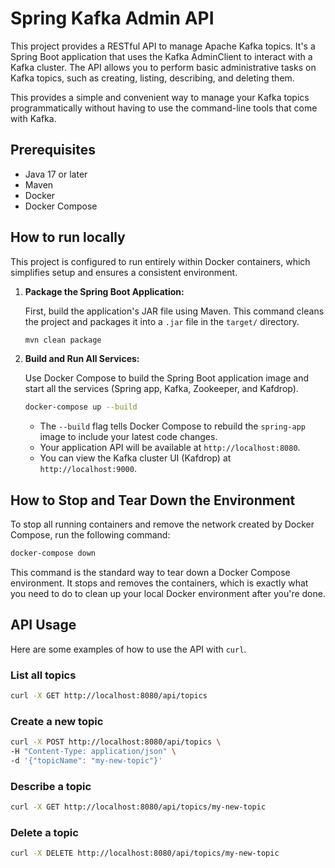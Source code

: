 # Spring Kafka Admin API

This project provides a RESTful API to manage Apache Kafka topics. It's a Spring Boot application that uses the Kafka AdminClient to interact with a Kafka cluster. The API allows you to perform basic administrative tasks on Kafka topics, such as creating, listing, describing, and deleting them.

This provides a simple and convenient way to manage your Kafka topics programmatically without having to use the command-line tools that come with Kafka.

## Prerequisites

- Java 17 or later
- Maven
- Docker
- Docker Compose

## How to run locally

This project is configured to run entirely within Docker containers, which simplifies setup and ensures a consistent environment.

1.  **Package the Spring Boot Application:**

    First, build the application's JAR file using Maven. This command cleans the project and packages it into a `.jar` file in the `target/` directory.

    ```bash
    mvn clean package
    ```

2.  **Build and Run All Services:**

    Use Docker Compose to build the Spring Boot application image and start all the services (Spring app, Kafka, Zookeeper, and Kafdrop).

    ```bash
    docker-compose up --build
    ```

    -   The `--build` flag tells Docker Compose to rebuild the `spring-app` image to include your latest code changes.
    -   Your application API will be available at `http://localhost:8080`.
    -   You can view the Kafka cluster UI (Kafdrop) at `http://localhost:9000`.

## How to Stop and Tear Down the Environment

To stop all running containers and remove the network created by Docker Compose, run the following command:

```bash
docker-compose down
```

This command is the standard way to tear down a Docker Compose environment. It stops and removes the containers, which is exactly what you need to do to clean up your local Docker environment after you're done.

## API Usage

Here are some examples of how to use the API with `curl`.

### List all topics

```bash
curl -X GET http://localhost:8080/api/topics
```

### Create a new topic

```bash
curl -X POST http://localhost:8080/api/topics \
-H "Content-Type: application/json" \
-d '{"topicName": "my-new-topic"}'
```

### Describe a topic

```bash
curl -X GET http://localhost:8080/api/topics/my-new-topic
```

### Delete a topic

```bash
curl -X DELETE http://localhost:8080/api/topics/my-new-topic
```
